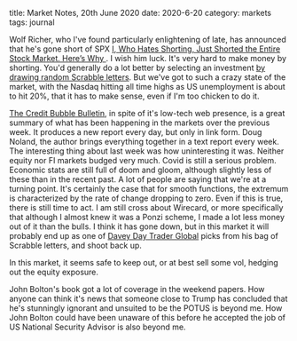 title: Market Notes, 20th June 2020
date: 2020-6-20
category: markets
tags: journal




Wolf Richer, who I've found particularly enlightening of late, has announced that he's gone short of SPX [
I, Who Hates Shorting, Just Shorted the Entire Stock Market. Here’s Why ](https://wolfstreet.com/2020/06/19/i-who-hates-shorting-just-shorted-the-entire-stock-market-heres-why/#comment-266929).
I wish him luck. It's very hard to make money by shorting.
You'd generally do a lot better by selecting an investment [by drawing random Scrabble letters](https://www.zerohedge.com/markets/daytrading-icon-portnoy-now-using-random-scrabble-letters-pick-stock). 
But we've got to such a crazy state of the market, with the Nasdaq hitting all time highs as US unemployment is about to hit 20%, that it has to make sense, even if I'm too chicken to do it.




[The Credit Bubble Bulletin](creditbubblebulletin.blogspot.com/2020/06/weekly-commentary-update-covid-19.html), in spite of it's low-tech web presence, is a great summary of what has been happening in the markets over the previous week.
It produces a new report every day, but only in link form. Doug Noland, the author brings everything together in a text report every week. 
The interesting thing about last week was how uninteresting it was. Neither equity nor FI markets budged very much.
Covid is still a serious problem.
Economic stats are still full of doom and gloom, although slightly less of these than in the recent past.
A lot of people are saying that we're at a turning point. It's certainly the case that for smooth functions,
the extremum is characterized by the rate of change dropping to zero.
Even if this is true, there is still time to act.
I am still cross about Wirecard, or more specifically that although I almost knew it was a Ponzi scheme, I made a lot less money out of it than the bulls. I think it has gone down, but in this market it will probably end up 
as one of [Davey Day Trader Global](https://www.barstoolbets.com/topics/davey-day-trader-global) picks from his bag of Scrabble letters, and shoot back up.


In this market, it seems safe to keep out, or at best sell some vol, hedging out the equity exposure.


John Bolton's book got a lot of coverage in the weekend papers.
How anyone can think it's news that someone close to Trump has concluded that he's stunningly ignorant
and unsuited to be the POTUS is beyond me. 
How John Bolton could have been unaware of this before he accepted the job of US National Security Advisor is also beyond me.

